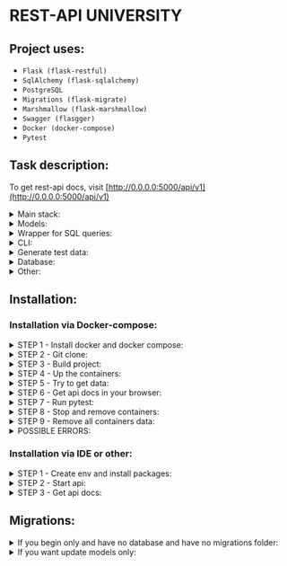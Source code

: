 # REST-API UNIVERSITY
## Project uses:

- `Flask (flask-restful)`
- `SqlAlchemy (flask-sqlalchemy)`
- `PostgreSQL`
- `Migrations (flask-migrate)`
- `Marshmallow (flask-marshmallow)`
- `Swagger (flasgger)`
- `Docker (docker-compose)`
- `Pytest`

## Task description:
To get rest-api docs, visit [http://0.0.0.0:5000/api/v1](http://0.0.0.0:5000/api/v1)

<details>
<summary>Main stack:</summary>

1) **Create an application that inserts/updates/deletes data in the database using `sqlalchemy`
and `flask rest framework`;**
2) **Use `PostgreSQL` DB;**
3) **Migrations must be done with `flask-migrate`;**
4) **Serialization and deserialization should be done with `marshmallow` or `flask-marshmallow`;**
</details>

<details>
<summary>Models:</summary>

**Models should have the following fields:**
   1. GroupModel:
      - name

   2. StudentModel:
      - group_id
      - first_name
      - last_name

   3. CourseModel:
      - name
      - description;
</details>
      
<details>
<summary>Wrapper for SQL queries:</summary>

**Create a wrapper module (package) for SQL queries in python that:**
   - Creates user, role and database.
   - Assigns all privileges on the database to the role/user;
</details>
   
<details>
<summary>CLI:</summary>

**Create cli for create / drop db with params such as: user, role, db;**
</details>

<details>
<summary>Generate test data:</summary>

- 10 groups with randomly generated names. *The name should contain 2 characters, hyphen, 2 numbers
  (example: AA-11);*
  - Create 10 courses (*math, biology, etc*);
  - 200 students. *Take 20 first names and 20 last names and randomly combine them to generate students*;
  - Randomly assign students to groups. *Each group could contain from 10 to 30 students;
    It is possible that some groups will be without students or students without groups*;
</details>

<details>
<summary>Database:</summary>

Create relation MANY-TO-MANY between tables STUDENTS and COURSES.
  *Randomly assign from 1 to 3 courses for each student*;
   1) Write SQL queries using `sqlalchemy` or `flask-sqlalchemy`:
      + Find all groups with less or equals student count;
      + Find all students related to the course with a given course_id;
      + Add a student to the course (from a list);
      + Remove the student from one of his or her courses;
      + CRUD operation for student / student list;
      + CRUD operation for group;
      + CRUD operation for course.
</details>

<details>
<summary>Other:</summary>

- Modify application using `Flask Rest Framework`;
- Write tests using `Unittest` module or `pytest`.
</details>

   
## Installation:
### Installation via Docker-compose:

<details>
<summary>STEP 1 - Install docker and docker compose:</summary>

**For the beginning install `docker` and `docker compose` on your machine:**
1) **[docker](https://docs.docker.com/engine/install/ubuntu/)**
2) **[docker-compose](https://docs.docker.com/compose/install/)**
3) **P.S.: Depending on the version use:**
    ```commandline
    docker compose
    ```
   Or
    ```commandline
    docker-compose
    ```
</details>

<details>
<summary>STEP 2 - Git clone:</summary>

1) **Then `git clone` this project in your folder.**
2) **And go to the folder where are `docker-compose.yml` and `Dockerfile` are located.**
</details>

<details>
<summary>STEP 3 - Build project:</summary>

**Use following command:**
- default mode (production mode)
   ```commandline
   docker compose build
   ```
- Or if you want to run in development mode:
   ```commandline
   docker compose -f docker-compose.dev.yml build
   ```
</details>

<details>
<summary>STEP 4 - Up the containers:</summary>

**After image building, you can up the containers of one of these commands:**
- default mode:
   ```commandline
   docker compose up
   ```
- background mode:
   ```commandline
   docker compose up -d
   ```
</details>

<details>
<summary>STEP 5 - Try to get data:</summary>

```commandline
curl http://localhost/api/v1/students/10
```
Or
```commandline
curl http://127.0.0.1:5000/api/v1/students/10
```
Or
```commandline
curl http://0.0.0.0:5000/api/v1/students/10
```
</details>

<details>
<summary>STEP 6 - Get api docs in your browser:</summary>

 - **[http://localhost/api/v1](http://localhost/api/v1)**

    Or

 - **[http://127.0.0.1:5000/api/v1](http://127.0.0.1:5000/api/v1)**

    Or

 - **[http://0.0.0.0:5000/api/v1](http://0.0.0.0:5000/api/v1)**
</details>

<details>
<summary>STEP 7 - Run pytest:</summary>

**If you use development mode, you can run pytest:**
- First, enter to the container:
    ```commandline
    docker exec -it api bash
    ```
- Second, run `pytest` command:
    ```bash
    cd tests/ && python3 -m pytest
    ```
</details>

<details>
<summary>STEP 8 - Stop and remove containers:</summary>

**If you need:**
- to stop the containers only:
   ```commandline
    docker compose stop
    ```
- to stop and remove the containers:
   ```commandline
    docker compose down
   ```
</details>

<details>
<summary>STEP 9 - Remove all containers data:</summary>

1) remove images:
    ```commandline
    docker rmi postgres 10_flaskrestapi_sqlalchemy_docker_api python:3.10-slim-buster
    ```
2) remove volumes:
    ```commandline
    docker volume rm 10_flaskrestapi_sqlalchemy_docker_myapp 10_flaskrestapi_sqlalchemy_docker_psql_db
    ```
</details>

<details>
<summary>POSSIBLE ERRORS:</summary>

- **if you get `postgres` warnings after app started,
then you should probably change outer port for `postgres` in `docker-compose.yml`:**
    ```yaml
    ports:
      - '5432:5432'
    ```
   *change to ↓*
    ```yaml
    ports:
      - '5632:5432'
    ```
- **if you got something like this:**
   ```commandline
   Got permission denied while trying to connect to the Docker daemon socket at unix:///var/run/docker.sock:...
   ```
   *Use:*
   ```commandline
   sudo chmod 666 /var/run/docker.sock
   ```
- **if you use ubuntu, then you will probably have a problems with psycopg2.
So install this:**
    ```commandline
    sudo apt-get install libpq-dev
    ```
</details>

### Installation via IDE or other:

<details>
<summary>STEP 1 - Create env and install packages:</summary>

1) ```commandline
    pip install pipenv
    ```
2) ```commandline
   pipenv shell
   ```
3) ```commandline
   pipenv install
   ```
    Or
   ```commandline
    pipenv install --dev
   ```
</details>

<details>
<summary>STEP 2 - Start api:</summary>

- `Ubuntu` (`Bash`):
    ```bash
    export PG_HOST=0.0.0.0 &&
    cd api_university/ &&
    export FLASK_APP=app.py &&
    flask run
    ```
- `Windows` (`PowerShell`):
   ```commandline
   cd api_university/
   $env:FLASK_APP = 'app.py'
   flask run
   ```
- `CMD`:
   ```commandline
   cd api_university/
   set FLASK_APP=app.py
   flask run
   ```
</details>

<details>
<summary>STEP 3 - Get api docs:</summary>

**Get docs and data in your browser:**
```
http://localhost/api/v1
```
Or
```
http://127.0.0.1:5000/api/v1
```
Or
```
http://0.0.0.0:5000/api/v1
```
</details>

## Migrations:

<details>
<summary>If you begin only and have no database and have no migrations folder:</summary>

**Get docs and data in your browser:**
- `Ubuntu` (`Bash`):
   ```bash
    cd api_university/
    python3 -m scripts --create_db
    export FLASK_APP = 'app.py'
    flask db init
    flask db migrate
    flask db upgrade
    ```
- `Windows` (`PowerShell`):
    ```commandline
    cd api_university/
    py -m scripts --create_db
    $env:FLASK_APP = 'app.py'
    flask db init
    flask db migrate
    flask db upgrade
    ```
</details>

<details>
<summary>If you want update models only:</summary>

- `Ubuntu` (`Bash`):
    ```bash
    cd api_university/
    export FLASK_APP = 'app.py'
    flask db migrate
    flask db upgrade
    ```
- `Windows` (`PowerShell`):
    ```commandline
    cd api_university/
    $env:FLASK_APP = 'app.py'
    flask db migrate
    flask db upgrade
    ```
</details>